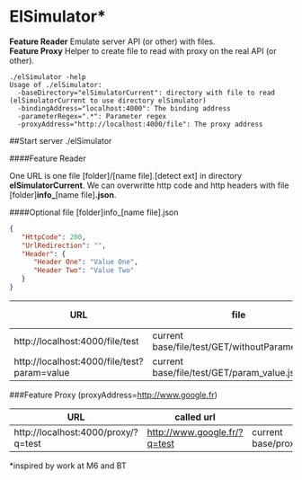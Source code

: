 ElSimulator*
========

**Feature Reader** Emulate server API (or other) with files.<br/>
**Feature Proxy** Helper to create file to read with proxy on the real API (or other).

```
./elSimulator -help
Usage of ./elSimulator:
  -baseDirectory="elSimulatorCurrent": directory with file to read (elSimulatorCurrent to use directory elSimulator)
  -bindingAddress="localhost:4000": The binding address
  -parameterRegex=".*": Parameter regex
  -proxyAddress="http://localhost:4000/file": The proxy address
```

##Start server ./elSimulator

####Feature Reader

One URL is one file [folder]/[name file].[detect ext] in directory **elSimulatorCurrent**.
We can overwritte http code and http headers with file [folder]**info_**[name file]**.json**. 

####Optional file [folder]info_[name file].json
```json
{
   "HttpCode": 200,
   "UrlRedirection": "",
   "Header": {
      "Header One": "Value One",
	  "Header Two": "Value Two"
   }
}
```

|URL|file|file info|http code|
|----|----|----|----|
|http://localhost:4000/file/test|current base/file/test/GET/withoutParameter.xml|current base/file/test/GET/info_withoutParameter.json|500|
|http://localhost:4000/file/test?param=value|current base/file/test/GET/param_value.json|current base/file/test/GET/info_param_value.json|203|


###Feature Proxy (proxyAddress=http://www.google.fr)

|URL|called url|file|
|----|----|----|
|http://localhost:4000/proxy/?q=test|http://www.google.fr/?q=test|current base/proxy/GET/q_test|

*inspired by work at M6 and BT
